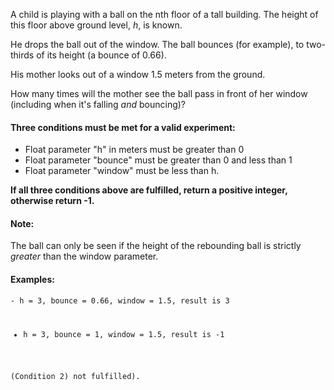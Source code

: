 <p>A child is playing with a ball on the nth floor of a tall building.
The height of this floor above ground level, <em>h</em>, is known. </p>
<p>He drops the ball out of the window. The ball bounces (for example), to two-thirds of its height (a bounce of 0.66).</p>
<p>His mother looks out of a window 1.5 meters from the ground.</p>
<p>How many times will the mother see the ball pass in front of her window (including when it's falling <em>and</em> bouncing)?</p>
<h4 id="three-conditions-must-be-met-for-a-valid-experiment">Three conditions must be met for a valid experiment:</h4>
<ul>
<li>Float parameter "h" in meters must be greater than 0</li>
<li>Float parameter "bounce" must be greater than 0 and less than 1</li>
<li>Float parameter "window" must be less than h.</li>
</ul>
<p><strong>If all three conditions above are fulfilled, return a positive integer, otherwise return -1.</strong></p>
<h4 id="note">Note:</h4>
<p>The ball can only be seen if the height of the rebounding ball is strictly <em>greater</em> than the window parameter.</p>
<h4 id="examples">Examples:</h4>
<pre><code>- h = 3, bounce = 0.66, window = 1.5, result is 3

- h = 3, bounce = 1, window = 1.5, result is -1 

(Condition 2) not fulfilled).
</code></pre>
